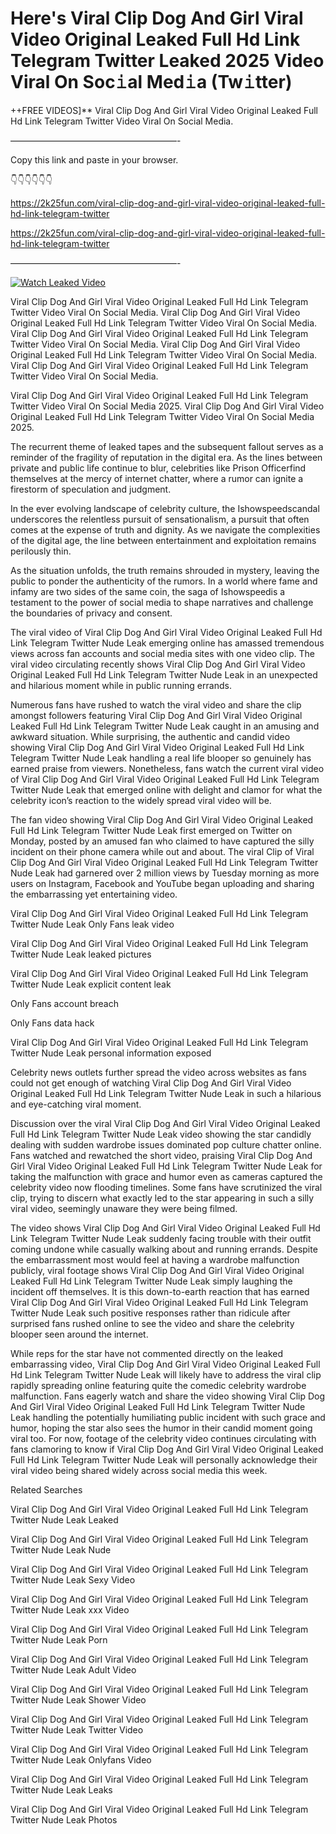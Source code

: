 # Here's Viral Clip Dog And Girl Viral Video Original Leaked Full Hd Link Telegram Twitter Leaked 2025 Video Viral On Soc𝚒al Med𝚒a (Tw𝚒tter)

++FREE VIDEOS]** Viral Clip Dog And Girl Viral Video Original Leaked Full Hd Link Telegram Twitter Video Viral On Social Media.

———————————————————-

Copy this link and paste in your browser.

👇👇👇👇👇👇

https://2k25fun.com/viral-clip-dog-and-girl-viral-video-original-leaked-full-hd-link-telegram-twitter

https://2k25fun.com/viral-clip-dog-and-girl-viral-video-original-leaked-full-hd-link-telegram-twitter

———————————————————-

[![Watch Leaked Video](https://miro.medium.com/v2/resize:fit:828/format:webp/1*cilzJN44JGOrTw9NJCrNHA.gif "Watch Leaked Video")](https://2k25fun.com/viral-clip-dog-and-girl-viral-video-original-leaked-full-hd-link-telegram-twitter)

Viral Clip Dog And Girl Viral Video Original Leaked Full Hd Link Telegram Twitter Video Viral On Social Media. Viral Clip Dog And Girl Viral Video Original Leaked Full Hd Link Telegram Twitter Video Viral On Social Media. Viral Clip Dog And Girl Viral Video Original Leaked Full Hd Link Telegram Twitter Video Viral On Social Media. Viral Clip Dog And Girl Viral Video Original Leaked Full Hd Link Telegram Twitter Video Viral On Social Media. Viral Clip Dog And Girl Viral Video Original Leaked Full Hd Link Telegram Twitter Video Viral On Social Media.

Viral Clip Dog And Girl Viral Video Original Leaked Full Hd Link Telegram Twitter Video Viral On Social Media 2025. Viral Clip Dog And Girl Viral Video Original Leaked Full Hd Link Telegram Twitter Video Viral On Social Media 2025.

The recurrent theme of leaked tapes and the subsequent fallout serves as a reminder of the fragility of reputation in the digital era. As the lines between private and public life continue to blur, celebrities like Prison Officerfind themselves at the mercy of internet chatter, where a rumor can ignite a firestorm of speculation and judgment.

In the ever evolving landscape of celebrity culture, the Ishowspeedscandal underscores the relentless pursuit of sensationalism, a pursuit that often comes at the expense of truth and dignity. As we navigate the complexities of the digital age, the line between entertainment and exploitation remains perilously thin.

As the situation unfolds, the truth remains shrouded in mystery, leaving the public to ponder the authenticity of the rumors. In a world where fame and infamy are two sides of the same coin, the saga of Ishowspeedis a testament to the power of social media to shape narratives and challenge the boundaries of privacy and consent.

The viral video of Viral Clip Dog And Girl Viral Video Original Leaked Full Hd Link Telegram Twitter Nude Leak emerging online has amassed tremendous views across fan accounts and social media sites with one video clip. The viral video circulating recently shows Viral Clip Dog And Girl Viral Video Original Leaked Full Hd Link Telegram Twitter Nude Leak in an unexpected and hilarious moment while in public running errands.

Numerous fans have rushed to watch the viral video and share the clip amongst followers featuring Viral Clip Dog And Girl Viral Video Original Leaked Full Hd Link Telegram Twitter Nude Leak caught in an amusing and awkward situation. While surprising, the authentic and candid video showing Viral Clip Dog And Girl Viral Video Original Leaked Full Hd Link Telegram Twitter Nude Leak handling a real life blooper so genuinely has earned praise from viewers. Nonetheless, fans watch the current viral video of Viral Clip Dog And Girl Viral Video Original Leaked Full Hd Link Telegram Twitter Nude Leak that emerged online with delight and clamor for what the celebrity icon’s reaction to the widely spread viral video will be.

The fan video showing Viral Clip Dog And Girl Viral Video Original Leaked Full Hd Link Telegram Twitter Nude Leak first emerged on Twitter on Monday, posted by an amused fan who claimed to have captured the silly incident on their phone camera while out and about. The viral Clip of Viral Clip Dog And Girl Viral Video Original Leaked Full Hd Link Telegram Twitter Nude Leak had garnered over 2 million views by Tuesday morning as more users on Instagram, Facebook and YouTube began uploading and sharing the embarrassing yet entertaining video.

Viral Clip Dog And Girl Viral Video Original Leaked Full Hd Link Telegram Twitter Nude Leak Only Fans leak video

Viral Clip Dog And Girl Viral Video Original Leaked Full Hd Link Telegram Twitter Nude Leak leaked pictures

Viral Clip Dog And Girl Viral Video Original Leaked Full Hd Link Telegram Twitter Nude Leak explicit content leak

Only Fans account breach

Only Fans data hack

Viral Clip Dog And Girl Viral Video Original Leaked Full Hd Link Telegram Twitter Nude Leak personal information exposed

Celebrity news outlets further spread the video across websites as fans could not get enough of watching Viral Clip Dog And Girl Viral Video Original Leaked Full Hd Link Telegram Twitter Nude Leak in such a hilarious and eye-catching viral moment.

Discussion over the viral Viral Clip Dog And Girl Viral Video Original Leaked Full Hd Link Telegram Twitter Nude Leak video showing the star candidly dealing with sudden wardrobe issues dominated pop culture chatter online. Fans watched and rewatched the short video, praising Viral Clip Dog And Girl Viral Video Original Leaked Full Hd Link Telegram Twitter Nude Leak for taking the malfunction with grace and humor even as cameras captured the celebrity video now flooding timelines. Some fans have scrutinized the viral clip, trying to discern what exactly led to the star appearing in such a silly viral video, seemingly unaware they were being filmed.

The video shows Viral Clip Dog And Girl Viral Video Original Leaked Full Hd Link Telegram Twitter Nude Leak suddenly facing trouble with their outfit coming undone while casually walking about and running errands. Despite the embarrassment most would feel at having a wardrobe malfunction publicly, viral footage shows Viral Clip Dog And Girl Viral Video Original Leaked Full Hd Link Telegram Twitter Nude Leak simply laughing the incident off themselves. It is this down-to-earth reaction that has earned Viral Clip Dog And Girl Viral Video Original Leaked Full Hd Link Telegram Twitter Nude Leak such positive responses rather than ridicule after surprised fans rushed online to see the video and share the celebrity blooper seen around the internet.

While reps for the star have not commented directly on the leaked embarrassing video, Viral Clip Dog And Girl Viral Video Original Leaked Full Hd Link Telegram Twitter Nude Leak will likely have to address the viral clip rapidly spreading online featuring quite the comedic celebrity wardrobe malfunction. Fans eagerly watch and share the video showing Viral Clip Dog And Girl Viral Video Original Leaked Full Hd Link Telegram Twitter Nude Leak handling the potentially humiliating public incident with such grace and humor, hoping the star also sees the humor in their candid moment going viral too. For now, footage of the celebrity video continues circulating with fans clamoring to know if Viral Clip Dog And Girl Viral Video Original Leaked Full Hd Link Telegram Twitter Nude Leak will personally acknowledge their viral video being shared widely across social media this week.

Related Searches

Viral Clip Dog And Girl Viral Video Original Leaked Full Hd Link Telegram Twitter Nude Leak Leaked

Viral Clip Dog And Girl Viral Video Original Leaked Full Hd Link Telegram Twitter Nude Leak Nude

Viral Clip Dog And Girl Viral Video Original Leaked Full Hd Link Telegram Twitter Nude Leak Sexy Video

Viral Clip Dog And Girl Viral Video Original Leaked Full Hd Link Telegram Twitter Nude Leak xxx Video

Viral Clip Dog And Girl Viral Video Original Leaked Full Hd Link Telegram Twitter Nude Leak Porn

Viral Clip Dog And Girl Viral Video Original Leaked Full Hd Link Telegram Twitter Nude Leak Adult Video

Viral Clip Dog And Girl Viral Video Original Leaked Full Hd Link Telegram Twitter Nude Leak Shower Video

Viral Clip Dog And Girl Viral Video Original Leaked Full Hd Link Telegram Twitter Nude Leak Twitter Video

Viral Clip Dog And Girl Viral Video Original Leaked Full Hd Link Telegram Twitter Nude Leak Onlyfans Video

Viral Clip Dog And Girl Viral Video Original Leaked Full Hd Link Telegram Twitter Nude Leak Leaks

Viral Clip Dog And Girl Viral Video Original Leaked Full Hd Link Telegram Twitter Nude Leak Photos